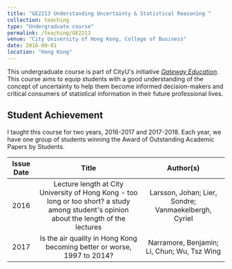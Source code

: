 ```yaml
---
title: "GE2213 Understanding Uncertainty & Statistical Reasoning "
collection: teaching
type: "Undergraduate course"
permalink: /teaching/GE2213
venue: "City University of Hong Kong, College of Business"
date: 2016-09-01
location: "Hong Kong"
---
```


This undergraduate course is part of CityU's initiative [_Gateway Education_](https://www.cityu.edu.hk/edge/ge/). This course aims to equip students with a good understanding of the concept of uncertainty to help them become informed decision-makers and critical consumers of statistical information in their future professional lives.

## Student Achievement

I taught this course for two years, 2016-2017 and 2017-2018. Each year, we have one group of students winning the Award of Outstanding Academic Papers by Students.

Issue Date | Title | Author(s) |
:---: | :---: | :---: |
2016 | Lecture length at City University of Hong Kong - too long or too short? a study among student's opinion about the length of the lectures | Larsson, Johan; Lier, Sondre; Vanmaekelbergh, Cyriel |
2017 | Is the air quality in Hong Kong becoming better or worse, 1997 to 2014? | Narramore, Benjamin; Li, Chun; Wu, Tsz Wing | 
